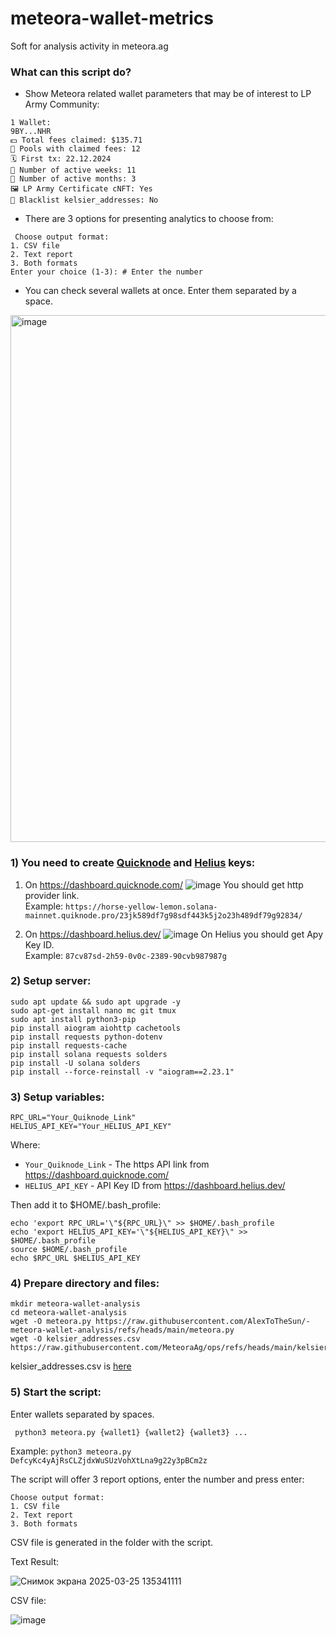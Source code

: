 # meteora-wallet-metrics
Soft for analysis activity in meteora.ag
### What can this script do?
- Show Meteora related wallet parameters that may be of interest to LP Army Community:
```
1 Wallet:
9BY...NHR
💵 Total fees claimed: $135.71
🛀 Pools with claimed fees: 12
🗓 First tx: 22.12.2024
📅 Number of active weeks: 11
📅 Number of active months: 3
🖼 LP Army Certificate сNFT: Yes
🚫 Blacklist kelsier_addresses: No
```
- There are 3 options for presenting analytics to choose from:
```
 Choose output format:
1. CSV file
2. Text report
3. Both formats
Enter your choice (1-3): # Enter the number
```
- You can check several wallets at once. Enter them separated by a space.
<img width="843" alt="image" src="https://github.com/user-attachments/assets/a794e3ed-c2f6-4604-b79a-5412fb5a4c24" />

### 1) You need to create [Quicknode](https://dashboard.quicknode.com/) and [Helius](https://dashboard.helius.dev/) keys:
1) On https://dashboard.quicknode.com/
   ![image](https://github.com/user-attachments/assets/fdecab6e-7f1c-4e3b-b721-6242ec37158e)
You should get http provider link.           
Example: `https://horse-yellow-lemon.solana-mainnet.quiknode.pro/23jk589df7g98sdf443k5j2o23h489df79g92834/`

2) On https://dashboard.helius.dev/
   ![image](https://github.com/user-attachments/assets/6da0663c-5b07-4883-9796-b503540a5600)
On Helius you should get Apy Key ID.           
Example: `87cv87sd-2h59-0v0c-2389-90cvb987987g`

### 2) Setup server:
```
sudo apt update && sudo apt upgrade -y
sudo apt-get install nano mc git tmux
sudo apt install python3-pip
pip install aiogram aiohttp cachetools
pip install requests python-dotenv
pip install requests-cache
pip install solana requests solders
pip install -U solana solders
pip install --force-reinstall -v "aiogram==2.23.1"
```
### 3) Setup variables:
```
RPC_URL="Your_Quiknode_Link"
HELIUS_API_KEY="Your_HELIUS_API_KEY"
```
Where:
- `Your_Quiknode_Link` - The https API link from  https://dashboard.quicknode.com/ 
- `HELIUS_API_KEY` - API Key ID from https://dashboard.helius.dev/
  
Then add it to $HOME/.bash_profile:
```
echo 'export RPC_URL='\"${RPC_URL}\" >> $HOME/.bash_profile
echo 'export HELIUS_API_KEY='\"${HELIUS_API_KEY}\" >> $HOME/.bash_profile
source $HOME/.bash_profile
echo $RPC_URL $HELIUS_API_KEY
```

### 4) Prepare directory and files:
```
mkdir meteora-wallet-analysis
cd meteora-wallet-analysis
wget -O meteora.py https://raw.githubusercontent.com/AlexToTheSun/-meteora-wallet-analysis/refs/heads/main/meteora.py
wget -O kelsier_addresses.csv https://raw.githubusercontent.com/MeteoraAg/ops/refs/heads/main/kelsier_addresses.csv
```
kelsier_addresses.csv is [here](https://github.com/MeteoraAg/ops)

### 5) Start the script:
Enter wallets separated by spaces.
```
 python3 meteora.py {wallet1} {wallet2} {wallet3} ... 
```
Example: `python3 meteora.py DefcyKc4yAjRsCLZjdxWuSUzVohXtLna9g22y3pBCm2z`

The script will offer 3 report options, enter the number and press enter:
```
Choose output format:
1. CSV file
2. Text report
3. Both formats
```
CSV file is generated in the folder with the script.

Text Result:

![Снимок экрана 2025-03-25 135341111](https://github.com/user-attachments/assets/88857d8f-c2e3-425b-8cf7-56441072633b)

CSV file:

![image](https://github.com/user-attachments/assets/a2220ae4-e82b-4362-b4f3-084a535a31fc)


